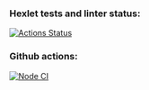 ### Hexlet tests and linter status:
[![Actions Status](https://github.com/temasemyonov678gh/backend-project-4/workflows/hexlet-check/badge.svg)](https://github.com/temasemyonov678gh/backend-project-4/actions)
### Github actions:
[![Node CI](https://github.com/temasemyonov678gh/backend-project-lvl3/actions/workflows/ci.yml/badge.svg)](https://github.com/temasemyonov678gh/backend-project-lvl3/actions/workflows/ci.yml)
